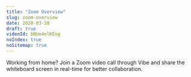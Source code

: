```yaml
---
title: "Zoom Overview"
slug: zoom-overview
date: 2020-03-28
draft: true
videoId: bNUe4elKEug
noIndex: true
noSitemap: true
---
```




Working from home? Join a Zoom video call through Vibe and share the whiteboard screen in real-time for better collaboration. 
